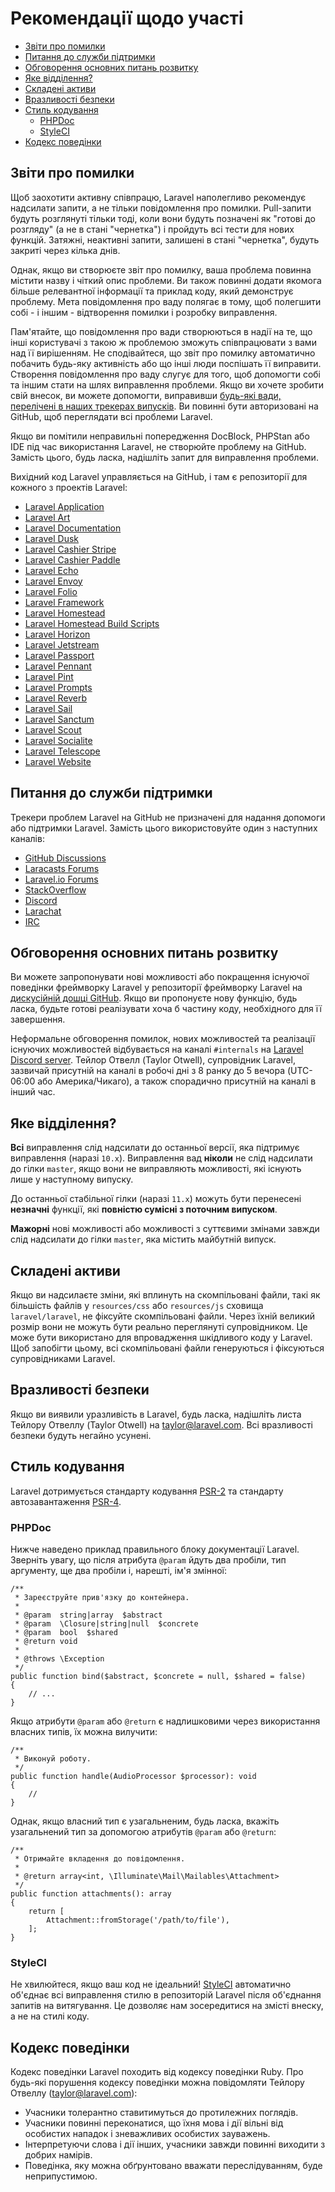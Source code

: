 # Рекомендації щодо участі

- [Звіти про помилки](#bug-reports)
- [Питання до служби підтримки](#support-questions)
- [Обговорення основних питань розвитку](#core-development-discussion)
- [Яке відділення?](#which-branch)
- [Складені активи](#compiled-assets)
- [Вразливості безпеки](#security-vulnerabilities)
- [Стиль кодування](#coding-style)
    - [PHPDoc](#phpdoc)
    - [StyleCI](#styleci)
- [Кодекс поведінки](#code-of-conduct)

<a name="bug-reports"></a>
## Звіти про помилки

Щоб заохотити активну співпрацю, Laravel наполегливо рекомендує надсилати запити, а не тільки повідомлення про помилки. Pull-запити будуть розглянуті тільки тоді, коли вони будуть позначені як "готові до розгляду" (а не в стані "чернетка") і пройдуть всі тести для нових функцій. Затяжні, неактивні запити, залишені в стані "чернетка", будуть закриті через кілька днів.

Однак, якщо ви створюєте звіт про помилку, ваша проблема повинна містити назву і чіткий опис проблеми. Ви також повинні додати якомога більше релевантної інформації та приклад коду, який демонструє проблему. Мета повідомлення про ваду полягає в тому, щоб полегшити собі - і іншим - відтворення помилки і розробку виправлення.

Пам'ятайте, що повідомлення про вади створюються в надії на те, що інші користувачі з такою ж проблемою зможуть співпрацювати з вами над її вирішенням. Не сподівайтеся, що звіт про помилку автоматично побачить будь-яку активність або що інші люди поспішать її виправити. Створення повідомлення про ваду слугує для того, щоб допомогти собі та іншим стати на шлях виправлення проблеми. Якщо ви хочете зробити свій внесок, ви можете допомогти, виправивши [будь-які вади, перелічені в наших трекерах випусків](https://github.com/issues?q=is%3Aopen+is%3Aissue+label%3Abug+user%3Alaravel). Ви повинні бути авторизовані на GitHub, щоб переглядати всі проблеми Laravel.

Якщо ви помітили неправильні попередження DocBlock, PHPStan або IDE під час використання Laravel, не створюйте проблему на GitHub. Замість цього, будь ласка, надішліть запит для виправлення проблеми.

Вихідний код Laravel управляється на GitHub, і там є репозиторії для кожного з проектів Laravel:

<div class="content-list" markdown="1">

- [Laravel Application](https://github.com/laravel/laravel)
- [Laravel Art](https://github.com/laravel/art)
- [Laravel Documentation](https://github.com/laravel/docs)
- [Laravel Dusk](https://github.com/laravel/dusk)
- [Laravel Cashier Stripe](https://github.com/laravel/cashier)
- [Laravel Cashier Paddle](https://github.com/laravel/cashier-paddle)
- [Laravel Echo](https://github.com/laravel/echo)
- [Laravel Envoy](https://github.com/laravel/envoy)
- [Laravel Folio](https://github.com/laravel/folio)
- [Laravel Framework](https://github.com/laravel/framework)
- [Laravel Homestead](https://github.com/laravel/homestead)
- [Laravel Homestead Build Scripts](https://github.com/laravel/settler)
- [Laravel Horizon](https://github.com/laravel/horizon)
- [Laravel Jetstream](https://github.com/laravel/jetstream)
- [Laravel Passport](https://github.com/laravel/passport)
- [Laravel Pennant](https://github.com/laravel/pennant)
- [Laravel Pint](https://github.com/laravel/pint)
- [Laravel Prompts](https://github.com/laravel/prompts)
- [Laravel Reverb](https://github.com/laravel/reverb)
- [Laravel Sail](https://github.com/laravel/sail)
- [Laravel Sanctum](https://github.com/laravel/sanctum)
- [Laravel Scout](https://github.com/laravel/scout)
- [Laravel Socialite](https://github.com/laravel/socialite)
- [Laravel Telescope](https://github.com/laravel/telescope)
- [Laravel Website](https://github.com/laravel/laravel.com-next)

</div>

<a name="support-questions"></a>
## Питання до служби підтримки

Трекери проблем Laravel на GitHub не призначені для надання допомоги або підтримки Laravel. Замість цього використовуйте один з наступних каналів:

<div class="content-list" markdown="1">

- [GitHub Discussions](https://github.com/laravel/framework/discussions)
- [Laracasts Forums](https://laracasts.com/discuss)
- [Laravel.io Forums](https://laravel.io/forum)
- [StackOverflow](https://stackoverflow.com/questions/tagged/laravel)
- [Discord](https://discord.gg/laravel)
- [Larachat](https://larachat.co)
- [IRC](https://web.libera.chat/?nick=artisan&channels=#laravel)

</div>

<a name="core-development-discussion"></a>
## Обговорення основних питань розвитку

Ви можете запропонувати нові можливості або покращення існуючої поведінки фреймворку Laravel у репозиторії фреймворку Laravel на [дискусійній дошці GitHub](https://github.com/laravel/framework/discussions). Якщо ви пропонуєте нову функцію, будь ласка, будьте готові реалізувати хоча б частину коду, необхідного для її завершення.

Неформальне обговорення помилок, нових можливостей та реалізації існуючих можливостей відбувається на каналі `#internals` на [Laravel Discord server](https://discord.gg/laravel). Тейлор Отвелл (Taylor Otwell), супровідник Laravel, зазвичай присутній на каналі в робочі дні з 8 ранку до 5 вечора (UTC-06:00 або Америка/Чикаго), а також спорадично присутній на каналі в інший час.

<a name="which-branch"></a>
## Яке відділення?

**Всі** виправлення слід надсилати до останньої версії, яка підтримує виправлення (наразі `10.x`). Виправлення вад **ніколи** не слід надсилати до гілки `master`, якщо вони не виправляють можливості, які існують лише у наступному випуску.

До останньої стабільної гілки (наразі `11.x`) можуть бути перенесені **незначні** функції, які **повністю сумісні з поточним випуском**.

**Мажорні** нові можливості або можливості з суттєвими змінами завжди слід надсилати до гілки `master`, яка містить майбутній випуск.

<a name="compiled-assets"></a>
## Складені активи

Якщо ви надсилаєте зміни, які вплинуть на скомпільовані файли, такі як більшість файлів у `resources/css` або `resources/js` сховища `laravel/laravel`, не фіксуйте скомпільовані файли. Через їхній великий розмір вони не можуть бути реально переглянуті супровідником. Це може бути використано для впровадження шкідливого коду у Laravel. Щоб запобігти цьому, всі скомпільовані файли генеруються і фіксуються супровідниками Laravel.

<a name="security-vulnerabilities"></a>
## Вразливості безпеки

Якщо ви виявили уразливість в Laravel, будь ласка, надішліть листа Тейлору Отвеллу (Taylor Otwell) на <a href="mailto:taylor@laravel.com">taylor@laravel.com</a>. Всі вразливості безпеки будуть негайно усунені.

<a name="coding-style"></a>
## Стиль кодування

Laravel дотримується стандарту кодування [PSR-2](https://github.com/php-fig/fig-standards/blob/master/accepted/PSR-2-coding-style-guide.md) та стандарту автозавантаження [PSR-4](https://github.com/php-fig/fig-standards/blob/master/accepted/PSR-4-autoloader.md).

<a name="phpdoc"></a>
### PHPDoc

Нижче наведено приклад правильного блоку документації Laravel. Зверніть увагу, що після атрибута `@param` йдуть два пробіли, тип аргументу, ще два пробіли і, нарешті, ім'я змінної:

    /**
     * Зареєструйте прив'язку до контейнера.
     *
     * @param  string|array  $abstract
     * @param  \Closure|string|null  $concrete
     * @param  bool  $shared
     * @return void
     *
     * @throws \Exception
     */
    public function bind($abstract, $concrete = null, $shared = false)
    {
        // ...
    }

Якщо атрибути `@param` або `@return` є надлишковими через використання власних типів, їх можна вилучити:

    /**
     * Виконуй роботу.
     */
    public function handle(AudioProcessor $processor): void
    {
        //
    }

Однак, якщо власний тип є узагальненим, будь ласка, вкажіть узагальнений тип за допомогою атрибутів `@param` або `@return`:

    /**
     * Отримайте вкладення до повідомлення.
     *
     * @return array<int, \Illuminate\Mail\Mailables\Attachment>
     */
    public function attachments(): array
    {
        return [
            Attachment::fromStorage('/path/to/file'),
        ];
    }

<a name="styleci"></a>
### StyleCI

Не хвилюйтеся, якщо ваш код не ідеальний! [StyleCI](https://styleci.io/) автоматично об'єднає всі виправлення стилю в репозиторій Laravel після об'єднання запитів на витягування. Це дозволяє нам зосередитися на змісті внеску, а не на стилі коду.

<a name="code-of-conduct"></a>
## Кодекс поведінки

Кодекс поведінки Laravel походить від кодексу поведінки Ruby. Про будь-які порушення кодексу поведінки можна повідомляти Тейлору Отвеллу (taylor@laravel.com):

<div class="content-list" markdown="1">

- Учасники толерантно ставитимуться до протилежних поглядів.
- Учасники повинні переконатися, що їхня мова і дії вільні від особистих нападок і зневажливих особистих зауважень.
- Інтерпретуючи слова і дії інших, учасники завжди повинні виходити з добрих намірів.
- Поведінка, яку можна обґрунтовано вважати переслідуванням, буде неприпустимою.

</div>
